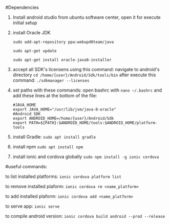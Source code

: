 #Dependencies

1) Install android studio from ubuntu software center, open it for execute initial setup

2) install Oracle JDK 

    ```sudo add-apt-repository ppa:webupd8team/java```
    
    ```sudo apt-get update```
    
    ```sudo apt-get install oracle-java8-installer```
    
3) accept all SDK's licensens using this command:  navigate to android's directory ```cd /home/{user}/Android/Sdk/tools/bin``` after execute this command: ```./sdkmanager --licenses```

4) set paths with these commands: open bashrc with ```nano ~/.bashrc``` and add these lines at the bottom of the file:
    
    ```
    #JAVA_HOME
    export JAVA_HOME="/usr/lib/jvm/java-8-oracle"
    #Android SDK
    export ANDROID_HOME=/home/{user}/Android/Sdk
    export PATH=${PATH}:$ANDROID_HOME/tools:$ANDROID_HOME/platform-tools
    ```
    
5) install Gradle: ```sudo apt install gradle```

6) install npm ```sudo apt install npm```

7) install ionic and cordova globally ```sudo npm install -g ionic cordova```

#useful commands:

to list installed platforms: ```ionic cordova platform list```

to remove installed plaform: ```ionic cordova rm <name_platform>```

to add installed plaform: ```ionic cordova add <name_platform>```

to serve app: ```ionic serve```

to compile android version: ```ionic cordova build android --prod --release```